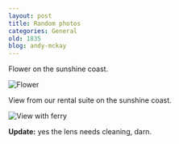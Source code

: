 ```yaml
---
layout: post
title: Random photos
categories: General
old: 1835
blog: andy-mckay
---
```

Flower on the sunshine coast.

<img src="http://www.agmweb.ca/files/IMG_6211.jpg" alt="Flower" />

View from our rental suite on the sunshine coast.

<img src="http://www.agmweb.ca/files/IMG_6207.jpg" alt="View with ferry" />

<strong>Update:</strong> yes the lens needs cleaning, darn.